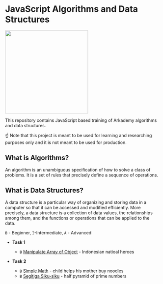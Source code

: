
# JavaScript Algorithms and Data Structures

[<img height="270" src="https://pluralsight.imgix.net/paths/path-icons/nodejs-601628d09d.png">](https://nodejs.org/en/)

This repository contains JavaScript based training of Arkademy algorithms and data structures.

☝ Note that this project is meant to be used for learning and researching purposes only and it is not meant to be used for production.

## What is Algorithms?

An algorithm is an unambiguous specification of how to solve a class of problems. It is a set of rules that precisely define a sequence of operations.

## What is Data Structures?

A data structure is a particular way of organizing and storing data in a computer so that it can
be accessed and modified efficiently. More precisely, a data structure is a collection of data
values, the relationships among them, and the functions or operations that can be applied to
the data.

`B` - Beginner, `I`-Intermediate, `A` - Advanced

* **Task 1**
  * `B` [Manipulate Array of Object](https://github.com/Naandalist/JavaScriptAlgorithms/blob/master/Task1/ManipulateArrOfObject.js) - Indonesian natioal heroes

* **Task 2**
    * `B` [Simple Math](https://github.com/Naandalist/JavaScriptAlgorithms/blob/master/Task2/1BeginnerSimpleMath.js) - child helps his mother buy noodles
    * `B` [Segitiga Siku-siku](https://github.com/Naandalist/JavaScriptAlgorithms/blob/master/Task2/2BeginnerSegitigaSikuSiku.js) - half pyramid of prime numbers


